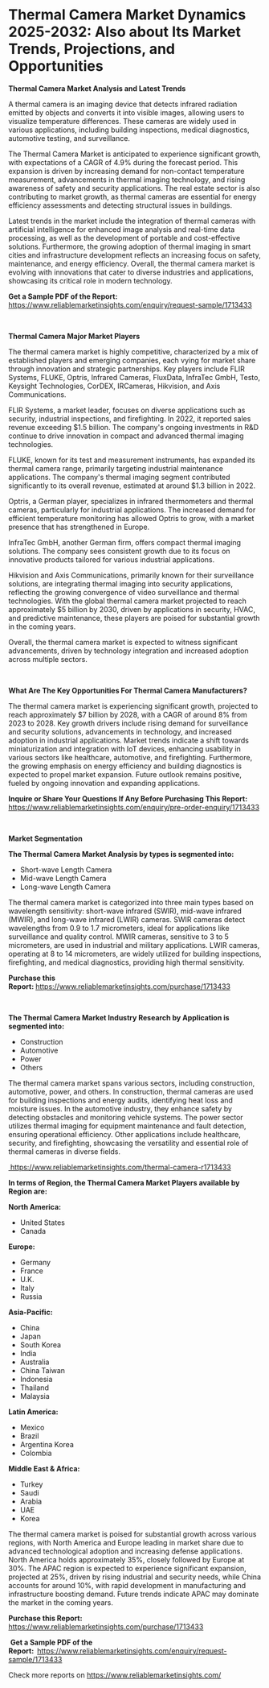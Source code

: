 <p><h1>Thermal Camera Market Dynamics 2025-2032: Also about Its Market Trends, Projections, and Opportunities</h1></p><p><strong>Thermal Camera Market Analysis and Latest Trends</strong></p>
<p><p>A thermal camera is an imaging device that detects infrared radiation emitted by objects and converts it into visible images, allowing users to visualize temperature differences. These cameras are widely used in various applications, including building inspections, medical diagnostics, automotive testing, and surveillance.</p><p>The Thermal Camera Market is anticipated to experience significant growth, with expectations of a CAGR of 4.9% during the forecast period. This expansion is driven by increasing demand for non-contact temperature measurement, advancements in thermal imaging technology, and rising awareness of safety and security applications. The real estate sector is also contributing to market growth, as thermal cameras are essential for energy efficiency assessments and detecting structural issues in buildings.</p><p>Latest trends in the market include the integration of thermal cameras with artificial intelligence for enhanced image analysis and real-time data processing, as well as the development of portable and cost-effective solutions. Furthermore, the growing adoption of thermal imaging in smart cities and infrastructure development reflects an increasing focus on safety, maintenance, and energy efficiency. Overall, the thermal camera market is evolving with innovations that cater to diverse industries and applications, showcasing its critical role in modern technology.</p></p>
<p><strong>Get a Sample PDF of the Report:&nbsp;</strong> <a href="https://www.reliablemarketinsights.com/enquiry/request-sample/1713433?utm_campaign=2130&utm_medium=2&utm_source=Github&utm_content=ia&utm_term=19022025&utm_id=thermal-camera">https://www.reliablemarketinsights.com/enquiry/request-sample/1713433</a></p>
<p>&nbsp;</p>
<p><strong>Thermal Camera Major Market Players</strong></p>
<p><p>The thermal camera market is highly competitive, characterized by a mix of established players and emerging companies, each vying for market share through innovation and strategic partnerships. Key players include FLIR Systems, FLUKE, Optris, Infrared Cameras, FluxData, InfraTec GmbH, Testo, Keysight Technologies, CorDEX, IRCameras, Hikvision, and Axis Communications.</p><p>FLIR Systems, a market leader, focuses on diverse applications such as security, industrial inspections, and firefighting. In 2022, it reported sales revenue exceeding $1.5 billion. The company's ongoing investments in R&D continue to drive innovation in compact and advanced thermal imaging technologies.</p><p>FLUKE, known for its test and measurement instruments, has expanded its thermal camera range, primarily targeting industrial maintenance applications. The company's thermal imaging segment contributed significantly to its overall revenue, estimated at around $1.3 billion in 2022. </p><p>Optris, a German player, specializes in infrared thermometers and thermal cameras, particularly for industrial applications. The increased demand for efficient temperature monitoring has allowed Optris to grow, with a market presence that has strengthened in Europe.</p><p>InfraTec GmbH, another German firm, offers compact thermal imaging solutions. The company sees consistent growth due to its focus on innovative products tailored for various industrial applications.</p><p>Hikvision and Axis Communications, primarily known for their surveillance solutions, are integrating thermal imaging into security applications, reflecting the growing convergence of video surveillance and thermal technologies. With the global thermal camera market projected to reach approximately $5 billion by 2030, driven by applications in security, HVAC, and predictive maintenance, these players are poised for substantial growth in the coming years. </p><p>Overall, the thermal camera market is expected to witness significant advancements, driven by technology integration and increased adoption across multiple sectors.</p></p>
<p>&nbsp;</p>
<p><strong>What Are The Key Opportunities For Thermal Camera Manufacturers?</strong></p>
<p><p>The thermal camera market is experiencing significant growth, projected to reach approximately $7 billion by 2028, with a CAGR of around 8% from 2023 to 2028. Key growth drivers include rising demand for surveillance and security solutions, advancements in technology, and increased adoption in industrial applications. Market trends indicate a shift towards miniaturization and integration with IoT devices, enhancing usability in various sectors like healthcare, automotive, and firefighting. Furthermore, the growing emphasis on energy efficiency and building diagnostics is expected to propel market expansion. Future outlook remains positive, fueled by ongoing innovation and expanding applications.</p></p>
<p><strong>Inquire or Share Your Questions If Any Before Purchasing This Report:</strong> <a href="https://www.reliablemarketinsights.com/enquiry/pre-order-enquiry/1713433?utm_campaign=2130&utm_medium=2&utm_source=Github&utm_content=ia&utm_term=19022025&utm_id=thermal-camera">https://www.reliablemarketinsights.com/enquiry/pre-order-enquiry/1713433</a></p>
<p>&nbsp;</p>
<p><strong>Market Segmentation</strong></p>
<p><strong>The Thermal Camera Market Analysis by types is segmented into:</strong></p>
<p><ul><li>Short-wave Length Camera</li><li>Mid-wave Length Camera</li><li>Long-wave Length Camera</li></ul></p>
<p><p>The thermal camera market is categorized into three main types based on wavelength sensitivity: short-wave infrared (SWIR), mid-wave infrared (MWIR), and long-wave infrared (LWIR) cameras. SWIR cameras detect wavelengths from 0.9 to 1.7 micrometers, ideal for applications like surveillance and quality control. MWIR cameras, sensitive to 3 to 5 micrometers, are used in industrial and military applications. LWIR cameras, operating at 8 to 14 micrometers, are widely utilized for building inspections, firefighting, and medical diagnostics, providing high thermal sensitivity.</p></p>
<p><strong>Purchase this Report:&nbsp;</strong><a href="https://www.reliablemarketinsights.com/purchase/1713433?utm_campaign=2130&utm_medium=2&utm_source=Github&utm_content=ia&utm_term=19022025&utm_id=thermal-camera">https://www.reliablemarketinsights.com/purchase/1713433</a></p>
<p>&nbsp;</p>
<p><strong>The Thermal Camera Market Industry Research by Application is segmented into:</strong></p>
<p><ul><li>Construction</li><li>Automotive</li><li>Power</li><li>Others</li></ul></p>
<p><p>The thermal camera market spans various sectors, including construction, automotive, power, and others. In construction, thermal cameras are used for building inspections and energy audits, identifying heat loss and moisture issues. In the automotive industry, they enhance safety by detecting obstacles and monitoring vehicle systems. The power sector utilizes thermal imaging for equipment maintenance and fault detection, ensuring operational efficiency. Other applications include healthcare, security, and firefighting, showcasing the versatility and essential role of thermal cameras in diverse fields.</p></p>
<p><a href="https://www.reliablemarketinsights.com/thermal-camera-r1713433?utm_campaign=2130&utm_medium=2&utm_source=Github&utm_content=ia&utm_term=19022025&utm_id=thermal-camera">&nbsp;https://www.reliablemarketinsights.com/thermal-camera-r1713433</a></p>
<p><strong>In terms of Region, the Thermal Camera Market Players available by Region are:</strong></p>
<p>
    <p> <strong> North America: </strong>
        <ul>
            <li>United States</li>
            <li>Canada</li>
        </ul>
        </p> 
    <p> <strong> Europe: </strong>
        <ul>
            <li>Germany</li>
            <li>France</li>
            <li>U.K.</li>
            <li>Italy</li>
            <li>Russia</li>
        </ul>
        </p> 
    <p> <strong> Asia-Pacific: </strong>
        <ul>
            <li>China</li>
            <li>Japan</li>
            <li>South Korea</li>
            <li>India</li>
            <li>Australia</li>
            <li>China Taiwan</li>
            <li>Indonesia</li>
            <li>Thailand</li>
            <li>Malaysia</li>
        </ul>
        </p> 
    <p> <strong> Latin America: </strong>
        <ul>
            <li>Mexico</li>
            <li>Brazil</li>
            <li>Argentina Korea</li>
            <li>Colombia</li>
        </ul>
        </p> 
    <p> <strong> Middle East & Africa: </strong>
        <ul>
            <li>Turkey</li>
            <li>Saudi</li>
            <li>Arabia</li>
            <li>UAE</li>
            <li>Korea</li>
        </ul>
    </p>
    </p>
<p><p>The thermal camera market is poised for substantial growth across various regions, with North America and Europe leading in market share due to advanced technological adoption and increasing defense applications. North America holds approximately 35%, closely followed by Europe at 30%. The APAC region is expected to experience significant expansion, projected at 25%, driven by rising industrial and security needs, while China accounts for around 10%, with rapid development in manufacturing and infrastructure boosting demand. Future trends indicate APAC may dominate the market in the coming years.</p></p>
<p><strong>Purchase this Report: </strong><a href="https://www.reliablemarketinsights.com/purchase/1713433?utm_campaign=2130&utm_medium=2&utm_source=Github&utm_content=ia&utm_term=19022025&utm_id=thermal-camera">https://www.reliablemarketinsights.com/purchase/1713433</a></p>
<p>&nbsp;<strong>Get a Sample PDF of the Report:&nbsp;&nbsp;</strong><a href="https://www.reliablemarketinsights.com/enquiry/request-sample/1713433?utm_campaign=2130&utm_medium=2&utm_source=Github&utm_content=ia&utm_term=19022025&utm_id=thermal-camera">https://www.reliablemarketinsights.com/enquiry/request-sample/1713433</a></p>
<p><strong></strong></p>
<p>Check more reports on <a href="https://www.reliablemarketinsights.com/?utm_campaign=2130&utm_medium=2&utm_source=Github&utm_content=ia&utm_term=19022025&utm_id=thermal-camera">https://www.reliablemarketinsights.com/</a></p>